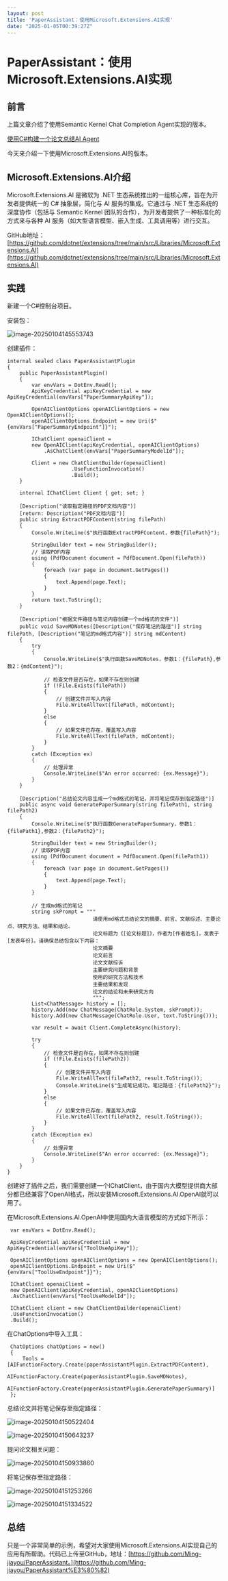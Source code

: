 ```yaml
---
layout: post
title: 'PaperAssistant：使用Microsoft.Extensions.AI实现'
date: "2025-01-05T00:39:27Z"
---
```

PaperAssistant：使用Microsoft.Extensions.AI实现
==========================================

前言
--

上篇文章介绍了使用Semantic Kernel Chat Completion Agent实现的版本。

[使用C#构建一个论文总结AI Agent](https://mp.weixin.qq.com/s/mEJRVtgUwRfVrSyMxnt8mg)

今天来介绍一下使用Microsoft.Extensions.AI的版本。

Microsoft.Extensions.AI介绍
-------------------------

Microsoft.Extensions.AI 是微软为 .NET 生态系统推出的一组核心库，旨在为开发者提供统一的 C# 抽象层，简化与 AI 服务的集成。它通过与 .NET 生态系统的深度协作（包括与 Semantic Kernel 团队的合作），为开发者提供了一种标准化的方式来与各种 AI 服务（如大型语言模型、嵌入生成、工具调用等）进行交互。

GitHub地址：[https://github.com/dotnet/extensions/tree/main/src/Libraries/Microsoft.Extensions.AI](https://github.com/dotnet/extensions/tree/main/src/Libraries/Microsoft.Extensions.AI)

实践
--

新建一个C#控制台项目。

安装包：

![image-20250104145553743](https://img2024.cnblogs.com/blog/3288240/202501/3288240-20250104152225232-1002405359.png)

创建插件：

    internal sealed class PaperAssistantPlugin
    {
        public PaperAssistantPlugin()
        {
            var envVars = DotEnv.Read();
            ApiKeyCredential apiKeyCredential = new ApiKeyCredential(envVars["PaperSummaryApiKey"]);
    
            OpenAIClientOptions openAIClientOptions = new OpenAIClientOptions();
            openAIClientOptions.Endpoint = new Uri($"{envVars["PaperSummaryEndpoint"]}");
    
            IChatClient openaiClient =
            new OpenAIClient(apiKeyCredential, openAIClientOptions)
                .AsChatClient(envVars["PaperSummaryModelId"]);
    
            Client = new ChatClientBuilder(openaiClient)
                         .UseFunctionInvocation()
                         .Build();
        }
    
        internal IChatClient Client { get; set; }
    
        [Description("读取指定路径的PDF文档内容")]
        [return: Description("PDF文档内容")]
        public string ExtractPDFContent(string filePath)
        {
            Console.WriteLine($"执行函数ExtractPDFContent，参数{filePath}");
    
            StringBuilder text = new StringBuilder();
            // 读取PDF内容
            using (PdfDocument document = PdfDocument.Open(filePath))
            {
                foreach (var page in document.GetPages())
                {
                    text.Append(page.Text);
                }
            }
            return text.ToString();
        }
    
        [Description("根据文件路径与笔记内容创建一个md格式的文件")]
        public void SaveMDNotes([Description("保存笔记的路径")] string filePath, [Description("笔记的md格式内容")] string mdContent)
        {
            try
            {
                Console.WriteLine($"执行函数SaveMDNotes，参数1：{filePath},参数2：{mdContent}");
    
                // 检查文件是否存在，如果不存在则创建
                if (!File.Exists(filePath))
                {
                    // 创建文件并写入内容
                    File.WriteAllText(filePath, mdContent);
                }
                else
                {
                    // 如果文件已存在，覆盖写入内容
                    File.WriteAllText(filePath, mdContent);
                }
            }
            catch (Exception ex)
            {
                // 处理异常
                Console.WriteLine($"An error occurred: {ex.Message}");
            }
        }
    
        [Description("总结论文内容生成一个md格式的笔记，并将笔记保存到指定路径")]
        public async void GeneratePaperSummary(string filePath1, string filePath2)
        {
            Console.WriteLine($"执行函数GeneratePaperSummary，参数1：{filePath1},参数2：{filePath2}");
    
            StringBuilder text = new StringBuilder();
            // 读取PDF内容
            using (PdfDocument document = PdfDocument.Open(filePath1))
            {
                foreach (var page in document.GetPages())
                {
                    text.Append(page.Text);
                }
            }
    
            // 生成md格式的笔记
            string skPrompt = """
                                请使用md格式总结论文的摘要、前言、文献综述、主要论点、研究方法、结果和结论。
                                论文标题为《[论文标题]》，作者为[作者姓名]，发表于[发表年份]。请确保总结包含以下内容：
                                论文摘要
                                论文前言
                                论文文献综诉
                                主要研究问题和背景
                                使用的研究方法和技术
                                主要结果和发现
                                论文的结论和未来研究方向
                                """;
            List<ChatMessage> history = [];
            history.Add(new ChatMessage(ChatRole.System, skPrompt));
            history.Add(new ChatMessage(ChatRole.User, text.ToString()));
    
            var result = await Client.CompleteAsync(history);
    
            try
            {
                // 检查文件是否存在，如果不存在则创建
                if (!File.Exists(filePath2))
                {
                    // 创建文件并写入内容
                    File.WriteAllText(filePath2, result.ToString());
                    Console.WriteLine($"生成笔记成功，笔记路径：{filePath2}");
                }
                else
                {
                    // 如果文件已存在，覆盖写入内容
                    File.WriteAllText(filePath2, result.ToString());
                }
            }
            catch (Exception ex)
            {
                // 处理异常
                Console.WriteLine($"An error occurred: {ex.Message}");
            }
        }
    }
    

创建好了插件之后，我们需要创建一个IChatClient，由于国内大模型提供商大部分都已经兼容了OpenAI格式，所以安装Microsoft.Extensions.AI.OpenAI就可以用了。

在Microsoft.Extensions.AI.OpenAI中使用国内大语言模型的方式如下所示：

     var envVars = DotEnv.Read();
    
     ApiKeyCredential apiKeyCredential = new ApiKeyCredential(envVars["ToolUseApiKey"]);
    
     OpenAIClientOptions openAIClientOptions = new OpenAIClientOptions();
     openAIClientOptions.Endpoint = new Uri($"{envVars["ToolUseEndpoint"]}");
    
     IChatClient openaiClient =
     new OpenAIClient(apiKeyCredential, openAIClientOptions)
     .AsChatClient(envVars["ToolUseModelId"]);
    
     IChatClient client = new ChatClientBuilder(openaiClient)
     .UseFunctionInvocation()
     .Build();
    

在ChatOptions中导入工具：

     ChatOptions chatOptions = new()
     {
         Tools = [AIFunctionFactory.Create(paperAssistantPlugin.ExtractPDFContent),
                  AIFunctionFactory.Create(paperAssistantPlugin.SaveMDNotes),
                  AIFunctionFactory.Create(paperAssistantPlugin.GeneratePaperSummary)]
     };
    

总结论文并将笔记保存至指定路径：

![image-20250104150522404](https://img2024.cnblogs.com/blog/3288240/202501/3288240-20250104152225277-1969989285.png)

![image-20250104150643237](https://img2024.cnblogs.com/blog/3288240/202501/3288240-20250104152225331-433151228.png)

提问论文相关问题：

![image-20250104150933860](https://img2024.cnblogs.com/blog/3288240/202501/3288240-20250104152225273-1687851613.png)

将笔记保存至指定路径：

![image-20250104151253266](https://img2024.cnblogs.com/blog/3288240/202501/3288240-20250104152225321-1502104433.png)

![image-20250104151334522](https://img2024.cnblogs.com/blog/3288240/202501/3288240-20250104152225342-518768520.png)

总结
--

只是一个非常简单的示例，希望对大家使用Microsoft.Extensions.AI实现自己的应用有所帮助。代码已上传至GitHub，地址：[https://github.com/Ming-jiayou/PaperAssistant。](https://github.com/Ming-jiayou/PaperAssistant%E3%80%82)